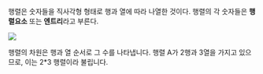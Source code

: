 행렬은 숫자들을 직사각형 형태로 행과 열에 따라 나열한 것이다. 행렬의 각 숫자들은 **행렬요소** 또는 **엔트리**라고 부른다.

![](Pasted%20image%2020240404151648.png)

행렬의 차원은 행과 열 순서로 그 수를 나타냅니다. 행렬 A가 2행과 3열을 가지고 있으므로, 이는 2\*3 행렬이라 불립니다.